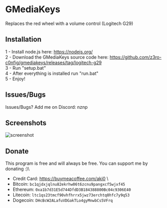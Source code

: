 # GMediaKeys
Replaces the red wheel with a volume control (Logitech G29)
## Installation

1 - Install node.js here: https://nodejs.org/ \
2 - Download the GMediaKeys source code here: https://github.com/z3ro-c0nfig/gmediakeys/releases/tag/logitech-g29 \
3 - Run "setup.bat"\
4 - After everything is installed run "run.bat"\
5 - Enjoy!
## Issues/Bugs

Issues/Bugs? Add me on Discord: nznp
## Screenshots

![screenshot](https://cdn.discordapp.com/attachments/1225889212411285526/1244026868655718460/image.png?ex=66539dce&is=66524c4e&hm=d4edd08715cb51a30a843f107973459886dc76612282c884ff7c50b765705577&)
## Donate
This program is free and will always be free. You can support me by donating :)\

- Credit Card: https://buymeacoffee.com/aki0 \
- Bitcoin: `bc1qjdxjqlnu82ekrhw06t6zcnu9pangxcf5wjxf45`
- Ethereum: `0xa1b7d31E5d744DfdD3B184388800Bc04c9306E40`
- Litecoin: `ltc1qs23tmcf90vhfhrrx5jwz73erchtq0hfc7y9q53`
- Dogecoin: `DHcBcW2ALafuVDGakTLo4gyMnwbCs5VFrq`
